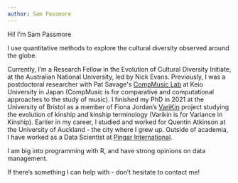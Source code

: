 ```yaml
---
author: Sam Passmore
---
```


Hi! I’m Sam Passmore

I use quantitative methods to explore the cultural diversity observed around the globe.

Currently, I’m a Research Fellow in the Evolution of Cultural Diversity Initiate, at the Australian National University, led by Nick Evans. Previously, I was a postdoctoral researcher with Pat Savage's [CompMusic Lab](https://sites.google.com/view/comp-music-lab/home) at Keio University in Japan (CompMusic is for comparative and computational approaches to the study of music). I finished my PhD in 2021 at the University of Bristol as a member of Fiona Jordan’s [VariKin](https://excd.org/research-activities/#varikin) project studying the evolution of kinship and kinship terminology (Varikin is for Variance in Kinship). Earlier in my career, I studied and worked for Quentin Atkinson at the University of Auckland - the city where I grew up. Outside of academia, I have worked as a Data Scientist at [Pingar International](https://www.pingar.com/).

I am big into programming with R, and have strong opinions on data management. 

If there’s something I can help with - don’t hesitate to contact me!

<!--
This file is left intentionally empty by default to be backward compatible with initial theme setup.

Although the theme has advanced a little bit and it now allows to specify the content on the main page (even if the list of posts/articles is not intended).
This can be:
- with the list of posts/articles (default: `mainSections = ["post"]) or
- without the list of posts/articles (by setting `mainSections = [""]`)

Markdown supported, ie:

```
# Welcome

- Hugo :rocket:
- Hugo theme :rocket:

Don't forget to check the README.md file!
```

-->
